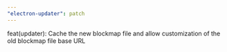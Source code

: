 ```yaml
---
"electron-updater": patch
---
```


feat(updater): Cache the new blockmap file and allow customization of the old blockmap file base URL

